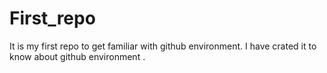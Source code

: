 # First_repo
It is my first repo to get familiar with github environment.
I have crated it to know about github environment .
